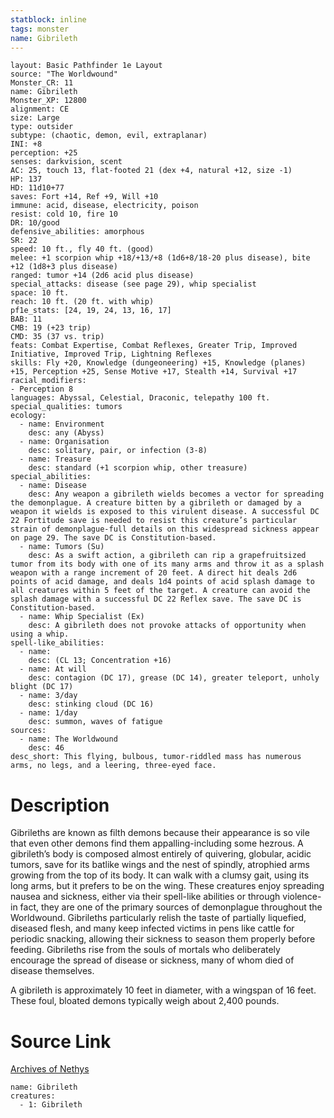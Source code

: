 ```yaml
---
statblock: inline
tags: monster
name: Gibrileth
---
```

```statblock
layout: Basic Pathfinder 1e Layout
source: "The Worldwound"
Monster_CR: 11
name: Gibrileth
Monster_XP: 12800
alignment: CE
size: Large
type: outsider
subtype: (chaotic, demon, evil, extraplanar)
INI: +8
perception: +25
senses: darkvision, scent
AC: 25, touch 13, flat-footed 21 (dex +4, natural +12, size -1)
HP: 137
HD: 11d10+77
saves: Fort +14, Ref +9, Will +10
immune: acid, disease, electricity, poison
resist: cold 10, fire 10
DR: 10/good
defensive_abilities: amorphous
SR: 22
speed: 10 ft., fly 40 ft. (good)
melee: +1 scorpion whip +18/+13/+8 (1d6+8/18-20 plus disease), bite +12 (1d8+3 plus disease)
ranged: tumor +14 (2d6 acid plus disease)
special_attacks: disease (see page 29), whip specialist
space: 10 ft.
reach: 10 ft. (20 ft. with whip)
pf1e_stats: [24, 19, 24, 13, 16, 17]
BAB: 11
CMB: 19 (+23 trip)
CMD: 35 (37 vs. trip)
feats: Combat Expertise, Combat Reflexes, Greater Trip, Improved Initiative, Improved Trip, Lightning Reflexes
skills: Fly +20, Knowledge (dungeoneering) +15, Knowledge (planes) +15, Perception +25, Sense Motive +17, Stealth +14, Survival +17
racial_modifiers:
- Perception 8
languages: Abyssal, Celestial, Draconic, telepathy 100 ft.
special_qualities: tumors
ecology:
  - name: Environment
    desc: any (Abyss)
  - name: Organisation
    desc: solitary, pair, or infection (3-8)
  - name: Treasure
    desc: standard (+1 scorpion whip, other treasure)
special_abilities:
  - name: Disease
    desc: Any weapon a gibrileth wields becomes a vector for spreading the demonplague. A creature bitten by a gibrileth or damaged by a weapon it wields is exposed to this virulent disease. A successful DC 22 Fortitude save is needed to resist this creature’s particular strain of demonplague-full details on this widespread sickness appear on page 29. The save DC is Constitution-based.
  - name: Tumors (Su)
    desc: As a swift action, a gibrileth can rip a grapefruitsized tumor from its body with one of its many arms and throw it as a splash weapon with a range increment of 20 feet. A direct hit deals 2d6 points of acid damage, and deals 1d4 points of acid splash damage to all creatures within 5 feet of the target. A creature can avoid the splash damage with a successful DC 22 Reflex save. The save DC is Constitution-based.
  - name: Whip Specialist (Ex)
    desc: A gibrileth does not provoke attacks of opportunity when using a whip.
spell-like_abilities:
  - name:
    desc: (CL 13; Concentration +16)
  - name: At will
    desc: contagion (DC 17), grease (DC 14), greater teleport, unholy blight (DC 17)
  - name: 3/day
    desc: stinking cloud (DC 16)
  - name: 1/day
    desc: summon, waves of fatigue
sources:
  - name: The Worldwound
    desc: 46
desc_short: This flying, bulbous, tumor-riddled mass has numerous arms, no legs, and a leering, three-eyed face. 
```
# Description
Gibrileths are known as filth demons because their appearance is so vile that even other demons find them appalling-including some hezrous. A gibrileth’s body is composed almost entirely of quivering, globular, acidic tumors, save for its batlike wings and the nest of spindly, atrophied arms growing from the top of its body. It can walk with a clumsy gait, using its long arms, but it prefers to be on the wing. These creatures enjoy spreading nausea and sickness, either via their spell-like abilities or through violence-in fact, they are one of the primary sources of demonplague throughout the Worldwound. Gibrileths particularly relish the taste of partially liquefied, diseased flesh, and many keep infected victims in pens like cattle for periodic snacking, allowing their sickness to season them properly before feeding. Gibrileths rise from the souls of mortals who deliberately encourage the spread of disease or sickness, many of whom died of disease themselves. 

A gibrileth is approximately 10 feet in diameter, with a wingspan of 16 feet. These foul, bloated demons typically weigh about 2,400 pounds.
# Source Link
[Archives of Nethys](https://aonprd.com/MonsterDisplay.aspx?ItemName=Gibrileth)
```encounter-table
name: Gibrileth
creatures:
  - 1: Gibrileth
```
